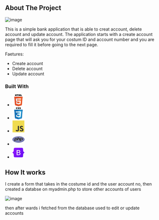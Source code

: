 <!-- ABOUT THE PROJECT -->
## About The Project
<img src="https://github.com/Rufuscsc/Skillsforge/blob/main/for%20readme/bankapp%20video.gif" alt="image" width="600">

This is a simple bank application that is able to creat account, delete account  and update account. The application starts with a create account page that will ask you for your costum ID and account number and you are required to fill it before going to the next page.

Faetures:
* Create account
* Delete account
* Update account



### Built With
* <a href="https://www.w3.org/html/" target="_blank" rel="noreferrer"> <img src="https://raw.githubusercontent.com/devicons/devicon/master/icons/html5/html5-original-wordmark.svg" alt="html5" width="40" height="40"/> </a>
* <img src="https://raw.githubusercontent.com/devicons/devicon/master/icons/css3/css3-original-wordmark.svg" alt="css3" width="40" height="40"/> </a> <a href="https://git-scm.com/" target="_blank" rel="noreferrer"> 
* <a href="https://developer.mozilla.org/en-US/docs/Web/JavaScript" target="_blank" rel="noreferrer"> <img src="https://raw.githubusercontent.com/devicons/devicon/master/icons/javascript/javascript-original.svg" alt="javascript" width="40" height="40"/></a>
* <img src="https://github.com/devicons/devicon/blob/master/icons/php/php-original.svg" alt="php" width="40" height="40"/>
* <img src="https://github.com/devicons/devicon/blob/master/icons/bootstrap/bootstrap-original.svg" alt="bootstrap" width="40" height="40"/>





<!-- How it works-->
## How It works
I create a form that takes in the costume id and the user account no, then created a databse on myadmin.php to store other accounts of users

<img src="https://github.com/Rufuscsc/Skillsforge/blob/main/for%20readme/database.png" alt="image" width="500">

then after wards i fetched from the database used to edit or update accounts
